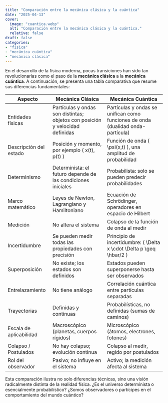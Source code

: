 ```yaml
---
title: "Comparación entre la mecánica clásica y la cuántica"
date: "2025-04-13"
cover:
  image: "cuantica.webp" 
  alt: "Comparación entre la mecánica clásica y la cuántica."
  relative: false
draft: false
categories: 
- "física"
- "mecánica cuántica"
- "mecánica clásica"
---
```


En el desarrollo de la física moderna, pocas transiciones han sido tan revolucionarias como el paso de la **mecánica clásica** a la **mecánica cuántica**. A continuación, se presenta una tabla comparativa que resume sus diferencias fundamentales:

| **Aspecto**                | **Mecánica Clásica**                                                    | **Mecánica Cuántica**                                                       |
|---------------------------|-------------------------------------------------------------------------|------------------------------------------------------------------------------|
| Entidades físicas         | Partículas y ondas son distintas; objetos con posición y velocidad definidas | Partículas y ondas se unifican como funciones de onda (dualidad onda-partícula) |
| Descripción del estado    | Posición y momento, por ejemplo \( x(t), p(t) \)                        | Función de onda \( \psi(x,t) \), una amplitud de probabilidad               |
| Determinismo              | Determinista: el futuro depende de las condiciones iniciales            | Probabilista: solo se pueden predecir probabilidades                        |
| Marco matemático          | Leyes de Newton, Lagrangiano y Hamiltoniano                             | Ecuación de Schrödinger, operadores en espacio de Hilbert                   |
| Medición                  | No altera el sistema                                                    | Colapso de la función de onda al medir                                      |
| Incertidumbre             | Se pueden medir todas las propiedades con precisión                     | Principio de incertidumbre: \( \Delta x \cdot \Delta p \geq \hbar/2 \)     |
| Superposición             | No existe; los estados son definidos                                    | Estados pueden superponerse hasta ser observados                            |
| Entrelazamiento           | No tiene análogo                                                        | Correlación cuántica entre partículas separadas                             |
| Trayectorias              | Definidas y continuas                                                   | Probabilísticas, no definidas (sumas de caminos)                            |
| Escala de aplicabilidad   | Macroscópico (planetas, cuerpos rígidos)                                | Microscópico (átomos, electrones, fotones)                                  |
| Colapso / Postulados      | No hay colapso; evolución continua                                      | Colapso al medir, regido por postulados                                     |
| Rol del observador        | Pasivo; no influye en el sistema                                        | Activo; la medición afecta al sistema                                       |


Esta comparación ilustra no solo diferencias técnicas, sino una visión radicalmente distinta de la realidad física. ¿Es el universo determinista o esencialmente probabilístico? ¿Somos observadores o partícipes en el comportamiento del mundo cuántico?
